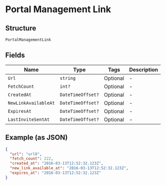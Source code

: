 
# Portal Management Link

## Structure

`PortalManagementLink`

## Fields

| Name | Type | Tags | Description |
|  --- | --- | --- | --- |
| `Url` | `string` | Optional | - |
| `FetchCount` | `int?` | Optional | - |
| `CreatedAt` | `DateTimeOffset?` | Optional | - |
| `NewLinkAvailableAt` | `DateTimeOffset?` | Optional | - |
| `ExpiresAt` | `DateTimeOffset?` | Optional | - |
| `LastInviteSentAt` | `DateTimeOffset?` | Optional | - |

## Example (as JSON)

```json
{
  "url": "url0",
  "fetch_count": 222,
  "created_at": "2016-03-13T12:52:32.123Z",
  "new_link_available_at": "2016-03-13T12:52:32.123Z",
  "expires_at": "2016-03-13T12:52:32.123Z"
}
```

